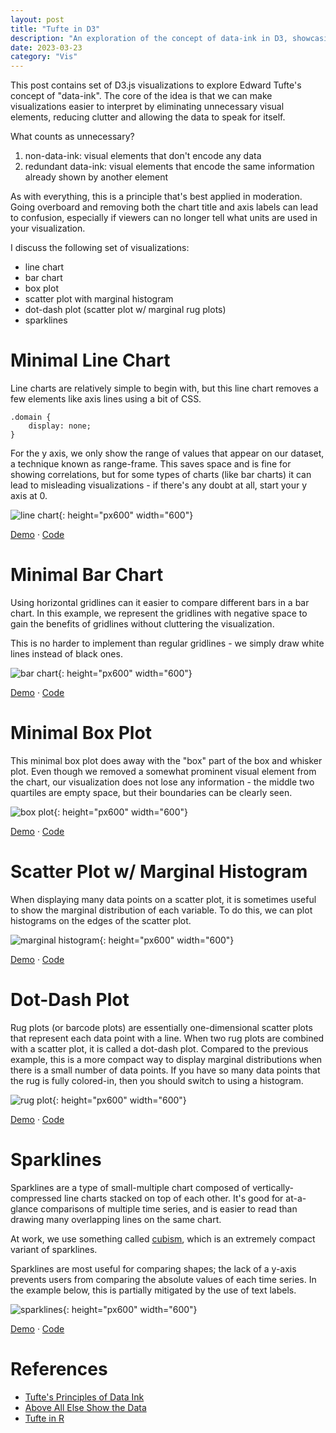 ```yaml
---
layout: post
title: "Tufte in D3"
description: "An exploration of the concept of data-ink in D3, showcasing several different types of plots: line chart, bar chart, box plot, scatter plot, rug chart, marginal histogram, and sparkline"
date: 2023-03-23
category: "Vis"
---
```


This post contains set of D3.js visualizations to explore Edward Tufte's concept of "data-ink". The core of the idea is that we can make visualizations easier to interpret by eliminating unnecessary visual elements, reducing clutter and allowing the data to speak for itself.

What counts as unnecessary? 
1. non-data-ink: visual elements that don't encode any data
2. redundant data-ink: visual elements that encode the same information already shown by another element

As with everything, this is a principle that's best applied in moderation. Going overboard and removing both the chart title and axis labels can lead to confusion, especially if viewers can no longer tell what units are used in your visualization.

I discuss the following set of visualizations:
- line chart
- bar chart
- box plot
- scatter plot with marginal histogram
- dot-dash plot (scatter plot w/ marginal rug plots)
- sparklines

# Minimal Line Chart

Line charts are relatively simple to begin with, but this line chart removes a few elements like axis lines using a bit of CSS.

```
.domain {
    display: none;
}
```

For the y axis, we only show the range of values that appear on our dataset, a technique known as range-frame. This saves space and is fine for showing correlations, but for some types of charts (like bar charts) it can lead to misleading visualizations - if there's any doubt at all, start your y axis at 0.

![line chart](https://yangdanny97.github.io/misc/tufte/line.png){: height="px600" width="600"}

<div><a href="https://yangdanny97.github.io/misc/tufte/line.html">Demo</a> · <a href="https://github.com/yangdanny97/yangdanny97.github.io/blob/master/misc/tufte/line.html">Code</a></div>

# Minimal Bar Chart

Using horizontal gridlines can it easier to compare different bars in a bar chart. In this example, we represent the gridlines with negative space to gain the benefits of gridlines without cluttering the visualization. 

This is no harder to implement than regular gridlines - we simply draw white lines instead of black ones.

![bar chart](https://yangdanny97.github.io/misc/tufte/bar.png){: height="px600" width="600"}

<div><a href="https://yangdanny97.github.io/misc/tufte/bar.html">Demo</a> · <a href="https://github.com/yangdanny97/yangdanny97.github.io/blob/master/misc/tufte/bar.html">Code</a></div>

# Minimal Box Plot

This minimal box plot does away with the "box" part of the box and whisker plot. Even though we removed a somewhat prominent visual element from the chart, our visualization does not lose any information - the middle two quartiles are empty space, but their boundaries can be clearly seen.

![box plot](https://yangdanny97.github.io/misc/tufte/box.png){: height="px600" width="600"}

<div><a href="https://yangdanny97.github.io/misc/tufte/box.html">Demo</a> · <a href="https://github.com/yangdanny97/yangdanny97.github.io/blob/master/misc/tufte/box.html">Code</a></div>

# Scatter Plot w/ Marginal Histogram

When displaying many data points on a scatter plot, it is sometimes useful to show the marginal distribution of each variable. To do this, we can plot histograms on the edges of the scatter plot.

![marginal histogram](https://yangdanny97.github.io/misc/tufte/marginal.png){: height="px600" width="600"}

<div><a href="https://yangdanny97.github.io/misc/tufte/marginal.html">Demo</a> · <a href="https://github.com/yangdanny97/yangdanny97.github.io/blob/master/misc/tufte/marginal.html">Code</a></div>

# Dot-Dash Plot

Rug plots (or barcode plots) are essentially one-dimensional scatter plots that represent each data point with a line. When two rug plots are combined with a scatter plot, it is called a dot-dash plot. Compared to the previous example, this is a more compact way to display marginal distributions when there is a small number of data points. If you have so many data points that the rug is fully colored-in, then you should switch to using a histogram.

![rug plot](https://yangdanny97.github.io/misc/tufte/scatter.png){: height="px600" width="600"}

<div><a href="https://yangdanny97.github.io/misc/tufte/scatter.html">Demo</a> · <a href="https://github.com/yangdanny97/yangdanny97.github.io/blob/master/misc/tufte/scatter.html">Code</a></div>

# Sparklines

Sparklines are a type of small-multiple chart composed of vertically-compressed line charts stacked on top of each other. It's good for at-a-glance comparisons of multiple time series, and is easier to read than drawing many overlapping lines on the same chart. 

At work, we use something called [cubism](https://square.github.io/cubism/), which is an extremely compact variant of sparklines.

Sparklines are most useful for comparing shapes; the lack of a y-axis prevents users from comparing the absolute values of each time series. In the example below, this is partially mitigated by the use of text labels.

![sparklines](https://yangdanny97.github.io/misc/tufte/sparklines.png){: height="px600" width="600"}

<div><a href="https://yangdanny97.github.io/misc/tufte/sparklines.html">Demo</a> · <a href="https://github.com/yangdanny97/yangdanny97.github.io/blob/master/misc/tufte/sparklines.html">Code</a></div>

# References

<ul>
    <li>
        <a href="https://jtr13.github.io/cc19/tuftes-principles-of-data-ink.html">Tufte's Principles of Data Ink</a>
    </li>
    <li>
        <a href="https://medium.com/plotly/above-all-else-show-the-data-1b8bbf05c2ae">Above All Else Show the
            Data</a>
    </li>
    <li>
        <a href="https://motioninsocial.com/tufte/">Tufte in R</a>
    </li>
</ul>